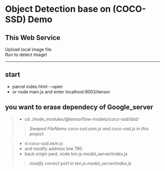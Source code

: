 # Object Detection  base on (COCO-SSD) Demo

## This Web Service
Upload local image file   
Run to detect image!

------------------------------------------------------

## start

* parcel index.html --open
* or node main.js  and  enter localhost:9003/tensor

## you want to erase dependecy of Google_server

> * cd ./node_modules/@tensorflow-models/coco-ssd/dist/
> > *Swaped FileName coco-ssd.esm.js and coco-ssd.js in this project*   
      
      
> * vi coco-ssd.esm.js
> * and modify address line 780
> * back origin pwd, node ten.js.model_server/index.js
> > *modify correct port in ten.js.model_server/index.js*
